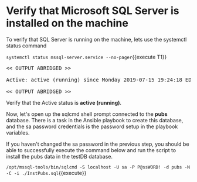 # Verify that Microsoft SQL Server is installed on the machine

To verify that SQL Server is running on the machine, lets use the systemctl status command

`systemctl status mssql-server.service --no-pager`{{execute T1}}

<pre class="file">
<< OUTPUT ABRIDGED >>

Active: active (running) since Monday 2019-07-15 19:24:18 EDT; 3h 59min left

<< OUTPUT ABRIDGED >>
</pre>

Verify that the Active status is __active (running)__.

Now, let's open up the sqlcmd shell prompt connected to the **pubs** database. There is a task in the Ansible playbook to create this database, and the sa password credentials is the password setup in the playbook variables. 

If you haven't changed the sa password in the previous step, you should be able to successfully execute the command below and run the script to install the pubs data in the testDB database. 

`/opt/mssql-tools/bin/sqlcmd -S localhost -U sa -P P@ssWORD! -d pubs -N -C -i ./InstPubs.sql`{{execute}}
